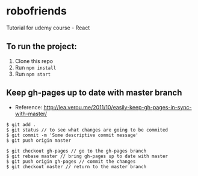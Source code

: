 # robofriends
Tutorial for udemy course - React

## To run the project:

1. Clone this repo
2. Run `npm install`
3. Run `npm start`

## Keep gh-pages up to date with master branch
- Reference: http://lea.verou.me/2011/10/easily-keep-gh-pages-in-sync-with-master/

```
$ git add .
$ git status // to see what changes are going to be commited
$ git commit -m 'Some descriptive commit message'
$ git push origin master

$ git checkout gh-pages // go to the gh-pages branch
$ git rebase master // bring gh-pages up to date with master
$ git push origin gh-pages // commit the changes
$ git checkout master // return to the master branch
```
